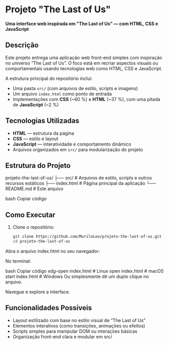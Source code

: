 # Projeto "The Last of Us"

**Uma interface web inspirada em "The Last of Us" — com HTML, CSS e JavaScript**

##  Descrição

Este projeto entrega uma aplicação web front-end simples com inspiração no universo “The Last of Us”. O foco está em recriar aspectos visuais ou comportamentais usando tecnologias web como HTML, CSS e JavaScript.

A estrutura principal do repositório inclui:

- Uma pasta `src/` (com arquivos de estilo, scripts e imagens)
- Um arquivo `index.html` como ponto de entrada
- Implementações com **CSS** (~60 %) e **HTML** (~37 %), com uma pitada de **JavaScript** (~2 %)

##  Tecnologias Utilizadas

- **HTML** — estrutura da página
- **CSS** — estilo e layout
- **JavaScript** — interatividade e comportamento dinâmico
- Arquivos organizados em `src/` para modularização do projeto

##  Estrutura do Projeto

projeto-the-last-of-us/
├── src/ # Arquivos de estilo, scripts e outros recursos estáticos
├── index.html # Página principal da aplicação
└── README.md # Este arquivo

bash
Copiar código

##  Como Executar

1. Clone o repositório:
   ```bash
   git clone https://github.com/MuriloLeo/projeto-the-last-of-us.git
   cd projeto-the-last-of-us
Abra o arquivo index.html no seu navegador:

No terminal:

bash
Copiar código
xdg-open index.html  # Linux
open index.html      # macOS
start index.html     # Windows
Ou simplesmente dê um duplo clique no arquivo.

Navegue e explore a interface.

## Funcionalidades Possíveis

- Layout estilizado com base no estilo visual de “The Last of Us”
- Elementos interativos (como transições, animações ou efeitos)
- Scripts simples para manipular DOM ou interações básicas
- Organização front-end clara e modular em src/
